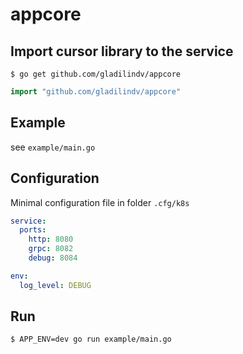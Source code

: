 # appcore

## Import cursor library to the service

```shell
$ go get github.com/gladilindv/appcore
```

```go
import "github.com/gladilindv/appcore"
```

## Example

see `example/main.go`

## Configuration

Minimal configuration file in folder `.cfg/k8s`

```yaml
service:
  ports:
    http: 8080
    grpc: 8082
    debug: 8084

env:
  log_level: DEBUG
```

## Run

```shell
$ APP_ENV=dev go run example/main.go
```
